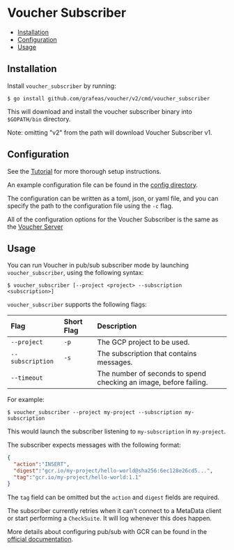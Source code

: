 # Voucher Subscriber

- [Installation](#installation)
- [Configuration](#configuration)
- [Usage](#usage)

## Installation

Install `voucher_subscriber` by running:

```shell
$ go install github.com/grafeas/voucher/v2/cmd/voucher_subscriber
```

This will download and install the voucher subscriber binary into `$GOPATH/bin` directory.

Note: omitting "v2" from the path will download Voucher Subscriber v1.

## Configuration

See the [Tutorial](TUTORIAL.md) for more thorough setup instructions.

An example configuration file can be found in the [config directory](../../../config/config.toml).

The configuration can be written as a toml, json, or yaml file, and you can specify the path to the configuration file using the `-c` flag.

All of the configuration options for the Voucher Subscriber is the same as the [Voucher Server](../voucher_server/README.md#configuration)

## Usage

You can run Voucher in pub/sub subscriber mode by launching `voucher_subscriber`, using the following syntax:

```shell
$ voucher_subscriber [--project <project> --subscription <subscription>]
```

`voucher_subscriber` supports the following flags:

| Flag        | Short Flag       | Description                                                                |
| :--------   | :--------------- | :------------------------------------------------------------------------- |
| `--project`  | `-p`            | The GCP project to be used.                                                |
| `--subscription` | `-s`        | The subscription that contains messages.                                   |
| `--timeout` |                  | The number of seconds to spend checking an image, before failing.          |

For example:

```shell
$ voucher_subscriber --project my-project --subscription my-subscription
```

This would launch the subscriber listening to `my-subscription` in `my-project`.

The subscriber expects messages with the following format:

```json
{
  "action":"INSERT",
  "digest":"gcr.io/my-project/hello-world@sha256:6ec128e26cd5...",
  "tag":"gcr.io/my-project/hello-world:1.1"
}
```
The `tag` field can be omitted but the `action` and `digest` fields are required.

The subscriber currently retries when it can't connect to a MetaData client or start performing a `CheckSuite`. It will log whenever this does happen.

More details about configuring pub/sub with GCR can be found in the [official documentation](https://cloud.google.com/container-registry/docs/configuring-notifications).
